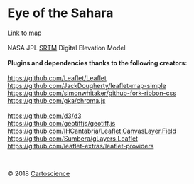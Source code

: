 # Eye of the Sahara
<a href = "https://cartoscience.github.io/eye-of-the-sahara/">Link to map</a>
<br>
<br>
NASA JPL <a href = "https://www2.jpl.nasa.gov/srtm/">SRTM</a> Digital Elevation Model
<br>
<br>
<b>Plugins and dependencies thanks to the following creators:</b>	
<br>
https://github.com/Leaflet/Leaflet 
<br>
https://github.com/JackDougherty/leaflet-map-simple
<br>
https://github.com/simonwhitaker/github-fork-ribbon-css
<br>
https://github.com/gka/chroma.js	
<br>
https://github.com/d3/d3
<br>
https://github.com/geotiffjs/geotiff.js
<br>
https://github.com/IHCantabria/Leaflet.CanvasLayer.Field
<br>
https://github.com/Sumbera/gLayers.Leaflet
<br>
https://github.com/leaflet-extras/leaflet-providers 

<br>
	<p class="footer">&copy; 2018 <a target="_blank" rel="noopener noreferrer" href="https://cartoscience.com">Cartoscience</a></p>
